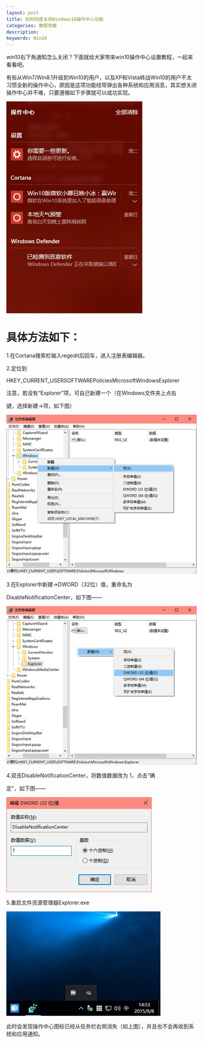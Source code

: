 ```yaml
---
layout: post
title: 如何彻底关闭Windows10操作中心功能
categories: 教程攻略
description: 
keywords: Win10
---
```


win10右下角通知怎么关闭？下面就给大家带来win10操作中心设置教程，一起来看看吧。

有些从Win7/Win8.1升级到Win10的用户，以及XP和Vista转战Win10的用户不太习惯全新的操作中心，原因是这项功能经常弹出各种系统和应用消息，其实想关闭操作中心并不难，只要遵循如下步骤就可以成功实现。

![win10-1](/images/posts/win10-2/win10-1.jpg)


# 具体方法如下： #


1.在Cortana搜索栏输入regedit后回车，进入注册表编辑器。

2.定位到

HKEY_CURRENT_USERSOFTWAREPoliciesMicrosoftWindowsExplorer

注意，若没有“Explorer”项，可自己新建一个（在Windows文件夹上点右

键，选择新建→项，如下图）

![win10-1](/images/posts/win10-2/win10-2.jpg)

3.在Explorer中新建→DWORD（32位）值，重命名为 

  DisableNotificationCenter，如下图——

![win10-1](/images/posts/win10-2/win10-3.jpg)

4.双击DisableNotificationCenter，将数值数据改为 1，点击“确
 
   定”，如下图——

![win10-1](/images/posts/win10-2/win10-4.jpg)

5.重启文件资源管理器Explorer.exe

![win10-1](/images/posts/win10-2/win10-5.jpg)

此时会发现操作中心图标已经从任务栏右侧消失（如上图），并且也不会再收到系统和应用通知。